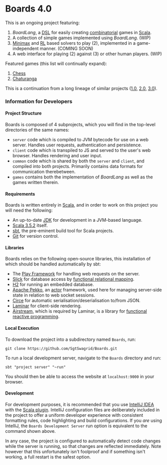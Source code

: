 # Boards 4.0

This is an ongoing project featuring:
1. _BoardLang_, a [DSL](https://en.wikipedia.org/wiki/Domain-specific_language) for easily creating [combinatorial](https://brilliant.org/wiki/combinatorial-games-definition/) games in [Scala](https://www.scala-lang.org/).
2. A collection of simple games implemented using _BoardLang_. (WIP)
3. [Minimax](https://en.wikipedia.org/wiki/Minimax) and [RL](https://en.wikipedia.org/wiki/Reinforcement_learning) based solvers to play (2), implemented in a game-independent manner. (COMING SOON)
4. A web interface for playing (2) against (3) or other human players. (WIP)

Featured games (this list will continually expand):
1. [Chess](https://en.wikipedia.org/wiki/Chess)
2. [Chaturanga](https://en.wikipedia.org/wiki/Chaturanga)

This is a continuation from a long lineage of similar projects ([1.0](https://github.com/SgtSwagrid/boards-1.0), [2.0](https://github.com/SgtSwagrid/boards-2.0), [3.0](https://github.com/SgtSwagrid/boards-3.0)).

### Information for Developers

#### Project Structure

Boards is composed of 4 subprojects, which you will find in the top-level directories of the same names:
* `server` code which is compiled to JVM bytecode for use on a web server. Handles user requests, authentication and persistence.
* `client` code which is transpiled to JS and served to the user's web browser. Handles rendering and user input.
* `common` code which is shared by both the `server` and `client`, and compiled into both projects. Primarily contains data formats for communication therebetween.
* `games` contains both the implementation of _BoardLang_ as well as the games written therein.

#### Requirements

Boards is written entirely in [Scala](https://www.scala-lang.org/), and in order to work on this project you will need the following:
* An up-to-date [JDK](https://www.oracle.com/java/technologies/downloads/) for development in a JVM-based language.
* [Scala 3.5.2](https://www.scala-lang.org/) itself.
* [sbt](https://www.scala-sbt.org/), the pre-eminent build tool for Scala projects.
* [Git](https://git-scm.com/) for version control.

#### Libraries

Boards relies on the following open-source libraries, this installation of which should be handled automatically by sbt:

* The [Play Framework](https://www.playframework.com/) for handling web requests on the server.
* [Slick](https://scala-slick.org/) for database access by [functional relational mapping](https://scala-slick.org/talks/2014-06-09_33rd_Degree/Functional%20Relational%20Mapping%20with%20Slick.pdf).
* [H2](https://www.h2database.com/html/main.html) for running an embedded database.
* [Apache Pekko](https://pekko.apache.org/), an [actor](https://www.oreilly.com/library/view/applied-akka-patterns/9781491934876/ch01.html) framework, used here for managing server-side state in relation to web socket sessions.
* [Circe](https://github.com/circe/circe) for automatic serialisation/deserialisation to/from JSON.
* [Laminar](https://laminar.dev/) for client-side rendering.
* [Airstream](https://github.com/raquo/Airstream), which is required by Laminar, is a library for [functional reactive programming](https://en.wikipedia.org/wiki/Functional_reactive_programming).

#### Local Execution

To download the project into a subdirectory named `Boards`, run:
```
git clone https://github.com/SgtSwagrid/Boards.git
```

To run a local development server, navigate to the `Boards` directory and run:
```
sbt "project server" "~run"
```
You should then be able to access the website at `localhost:9000` in your browser.

#### Development

For development purposes, it is recommended that you use [IntelliJ IDEA](https://www.jetbrains.com/idea/) with the [Scala plugin](https://plugins.jetbrains.com/plugin/1347-scala). IntelliJ configuration files are deliberately included in the project to offer a uniform developer experience with consistent formatting rules, code highlighting and build configurations. If you _are_ using IntelliJ, the `Boards Development Server` run option is equivalent to the command shown above.

In any case, the project is configured to automatically detect code changes while the server is running, so that changes are reflected immediately. Note however that this unfortunately isn't foolproof and if something isn't working, a full restart is the safest option.

